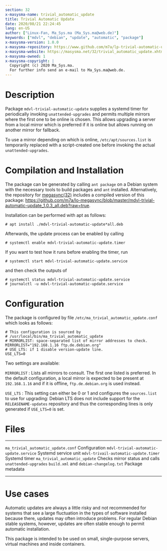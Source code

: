 ```yaml
---
section: 32
x-masysma-name: trivial_automatic_update
title: Trivial Automatic Update
date: 2020/08/21 22:24:45
lang: en-US
author: ["Linux-Fan, Ma_Sys.ma (Ma_Sys.ma@web.de)"]
keywords: ["mdvl", "debian", "update", "automatic", "package"]
x-masysma-version: 1.0.0
x-masysma-repository: https://www.github.com/m7a/lp-trivial-automatic-update
x-masysma-website: https://masysma.net/32/trivial_automatic_update.xhtml
x-masysma-owned: 1
x-masysma-copyright: |
  Copyright (c) 2020 Ma_Sys.ma.
  For further info send an e-mail to Ma_Sys.ma@web.de.
---
```

Description
===========

Package `mdvl-trivial-automatic-update` supplies a systemd timer for
periodically invoking `unattended-upgrades` and permits multiple mirrors where
the first one to be online is chosen. This allows upgrading a server from a
local mirror which is preferred if it is online but allows running on another
mirror for fallback.

To use a mirror depending on which is online, `/etc/apt/sources.list` is
temporarily replaced with a script-created one before invoking the actual
`unattended-upgrades`.

Compilation and Installation
============================

The package can be generated by calling `ant package` on a Debian system with
the necessary tools to build packages and `ant` installed. Alternatively, the
repository for [megasync(32)](megasync.xhtml) includes a compiled version of
this package:
<https://github.com/m7a/lo-megasync/blob/master/mdvl-trivial-automatic-update_1.0.3_all.deb?raw=true>.

Installation can be performed with apt as follows:

	# apt install ./mdvl-trivial-automatic-update*all.deb

Afterwards, the update process can be enabled by calling

	# systemctl enable mdvl-trivial-automatic-update.timer

If you want to test how it runs before enabling the timer, run

	# systemctl start mdvl-trivial-automatic-update.service

and then check the outputs of

	# systemctl status mdvl-trivial-automatic-update.service
	# journalctl -u mdvl-trivial-automatic-update.service

Configuration
=============

The package is configured by file `/etc/ma_trivial_automatic_update.conf` which
looks as follows:

	# This configuration is sourced by
	# /usr/local/bin/ma_trivial_automatic_update
	# MIRRORLIST: space-separated list of mirror addresses to check.
	MIRRORLIST="192.168.1.16 ftp.de.debian.org"
	# USE_LTS: if 1 disable version-update line.
	USE_LTS=0

Two settings are available:

`MIRRORLIST`
:   Lists all mirrors to consult. The first one listed is preferred.
    In the default configuration, a local mirror is expected to be present
    at `192.168.1.16` and if it is offline, `ftp.de.debian.org` is used instead.

`USE_LTS`
:   This setting can either be 0 or 1 and configures the `sources.list` to use
    for upgrading: Debian LTS does not include support for the
    `RELEASENAME-updates` repository and thus the corresponding lines is only
    generated if `USE_LTS=0` is set.

Files
=====

---------------------------------------  ----------------------------------------------------
`ma_trivial_automatic_update.conf`       Configuration
`mdvl-trivial-automatic-update.service`  Systemd service unit
`mdvl-trivail-automatic-update.timer`    Systemd timer
`ma_trivial_automatic_update`            Checks mirror status and calls `unattended-upgrades`
`build.xml` and `debian-changelog.txt`   Package metadata
---------------------------------------  ----------------------------------------------------

Use cases
=========

Automatic updates are always a little risky and not recommended for systems that
see a large fluctuation in the types of software installed because there,
updates may often introduce problems. For regular Debian stable systems,
however, updates are often stable enough to permit automatic installation.

This package is intended to be used on small, single-purpose servers,
virtual machines and inside containers.
